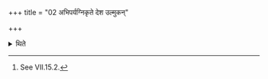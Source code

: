 +++
title = "02 अभिपर्यग्निकृते देश उल्मुकन्"

+++

<details><summary>थिते</summary>

2. (The Āgnīdhra) keeps down the fire-brand on a place round which fire has been carried.[^2]  


[^1]: See VII.15.8.  

[^2]: See VII.15.2.
</details>
